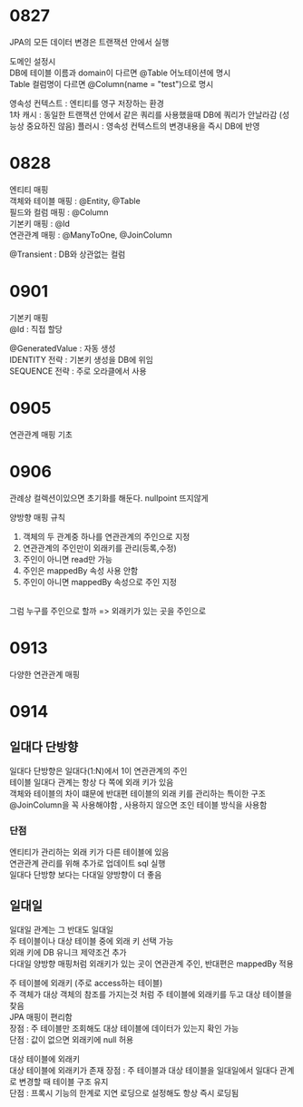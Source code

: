 # 0827

JPA의 모든 데이터 변경은 트랜잭션 안에서 실행<br>

도메인 설정시<br>
DB에 테이블 이름과 domain이 다르면 @Table 어노테이션에 명시<br>
Table 컬럼명이 다르면 @Column(name = "test")으로 명시

영속성 컨텍스트 : 엔티티를 영구 저장하는 환경<br>
1차 캐시 : 동일한 트랜잭션 안에서 같은 쿼리를 사용했을때 DB에 쿼리가 안날라감 (성능상 중요하진 않음)
플러시 : 영속성 컨텍스트의 변경내용을 즉시 DB에 반영<br>

# 0828
엔티티 매핑<br>
객체와 테이블 매핑 : @Entity, @Table<br>
필드와 컬럼 매핑 : @Column<br>
기본키 매핑 : @Id<br>
연관관계 매핑 : @ManyToOne, @JoinColumn<br>

@Transient : DB와 상관없는 컬럼

# 0901
기본키 매핑<br>
@Id : 직접 할당<br>

@GeneratedValue : 자동 생성<br>
IDENTITY 전략 : 기본키 생성을 DB에 위임<br>
SEQUENCE 전략 : 주로 오라클에서 사용

# 0905
연관관계 매핑 기초

# 0906
관례상 컬렉션이있으면 초기화를 해둔다. nullpoint 뜨지않게<br>

양방향 매핑 규칙<br>
1. 객체의 두 관계중 하나를 연관관계의 주인으로 지정
2. 연관관계의 주인만이 외래키를 관리(등록,수정)
3. 주인이 아니면 read만 가능
4. 주인은 mappedBy 속성 사용 안함
5. 주인이 아니면 mappedBy 속성으로 주인 지정

<br>
그럼 누구를 주인으로 할까 => 외래키가 있는 곳을 주인으로

# 0913
다양한 연관관계 매핑

# 0914
## 일대다 단방향<br>
일대다 단방향은 일대다(1:N)에서 1이 연관관계의 주인<br>
테이블 일대다 관계는 항상 다 쪽에 외래 키가 있음<br>
객체와 테이블의 차이 떄문에 반대편 테이블의 외래 키를 관리하는 특이한 구조<br>
@JoinColumn을 꼭 사용해야함 , 사용하지 않으면 조인 테이블 방식을 사용함<br>
### 단점<br>
엔티티가 관리하는 외래 키가 다른 테이블에 있음<br>
연관관계 관리를 위해 추가로 업데이트 sql 실행<br>
일대다 단방향 보다는 다대일 양방향이 더 좋음<br>

## 일대일<br>
일대일 관계는 그 반대도 일대일<br>
주 테이블이나 대상 테이블 중에 외래 키 선택 가능<br>
외래 키에 DB 유니크 제약조건 추가<br>
다대일 양방향 매핑처럼 외래키가 있는 곳이 연관관계 주인, 반대편은 mappedBy 적용<br>

주 테이블에 외래키 (주로 access하는 테이블)<br>
주 객체가 대상 객체의 참조를 가지는것 처럼 주 테이블에 외래키를 두고 대상 테이블을 찾음<br>
JPA 매핑이 편리함<br>
장점 : 주 테이블만 조회해도 대상 테이블에 데이터가 있는지 확인 가능<br>
단점 : 값이 없으면 외래키에 null 허용<br>

대상 테이블에 외래키<br>
대상 테이블에 외래키가 존재
장점 : 주 테이블과 대상 테이블을 일대일에서 일대다 관계로 변경할 때 테이블 구조 유지<br>
단점 : 프록시 기능의 한계로 지연 로딩으로 설정해도 항상 즉시 로딩됨
